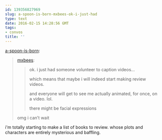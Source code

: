 ```yaml
---
id: 139356827969
slug: a-spoon-is-born-mxbees-ok-i-just-had
type: text
date: 2016-02-15 14:28:56 GMT
tags:
- convos
title: ''
---
```

<p><a class="tumblr_blog" href="http://a-spoon-is-born.tumblr.com/post/139356608333">a-spoon-is-born</a>:</p>
<blockquote>
<p><a class="tumblr_blog" href="http://mxbees.tumblr.com/post/139356526664">mxbees</a>:</p>
<blockquote>
<p>ok. i just had someone volunteer to caption videos…</p>

<p>which means that maybe i will indeed start making review videos.</p>

<p>and everyone will get to see me actually animated, for once, on a video. lol.</p>

<p>there might be facial expressions</p>
</blockquote>
<p>omg i can’t wait<br></p>
</blockquote>

i'm totally starting to make a list of books to review. whose plots and characters are entirely mysterious and baffling.